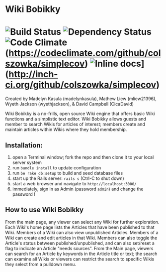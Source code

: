# Wiki Bobikky
![Build Status](https://secure.travis-ci.org/colszowka/simplecov.png) ![Dependency Status](https://gemnasium.com/colszowka/simplecov.png) ![Code Climate](https://codeclimate.com/github/colszowka/simplecov.png)(https://codeclimate.com/github/colszowka/simplecov) ![Inline docs](http://inch-ci.org/github/colszowka/simplecov.png)](http://inch-ci.org/github/colszowka/simplecov)
=========

Created by Madelyn Kasula (madelynkasula), Mathew Liew (mliew21396), Wyeth Jackson (wyethjackson), & David Campbell (CicaDavid)

Wiki Bobikky is a no-frills, open source Wiki engine that offers basic Wiki functions and a simplistic text editor. Wiki Bobikky allows guests and member to search Wikis for articles of interest; members create and maintain articles within Wikis where they hold membership.

## Installation:
1. open a Terminal window; fork the repo and then clone it to your local server system
2. run `bundle install` to update configuration
3. run `be rake db:setup` to build and seed database files
4. start up the Rails server: `rails s`   (Ctrl-C to shut down)
5. start a web browser and navigate to `http://localhost:3000/`
6. immediately, sign in as Admin (password `admin`) and change the password !


## How to use Wiki Bobikky
From the main page, any viewer can select any Wiki for further exploration. Each Wiki's home page lists the Articles that have been published to that Wiki. Members of a Wiki can also view unpublished Articles. Members of a Wiki can create and edit articles in that Wiki. Members can also toggle the Article's status between published/unpublished, and can also set/reset a flag to indicate an Article "needs sources". From the Main page, viewers can search for an Article by keywords in the Article title or text; the search can examine all Wikis or viewers can restrict the search to specific Wikis they select from a pulldown menu.
